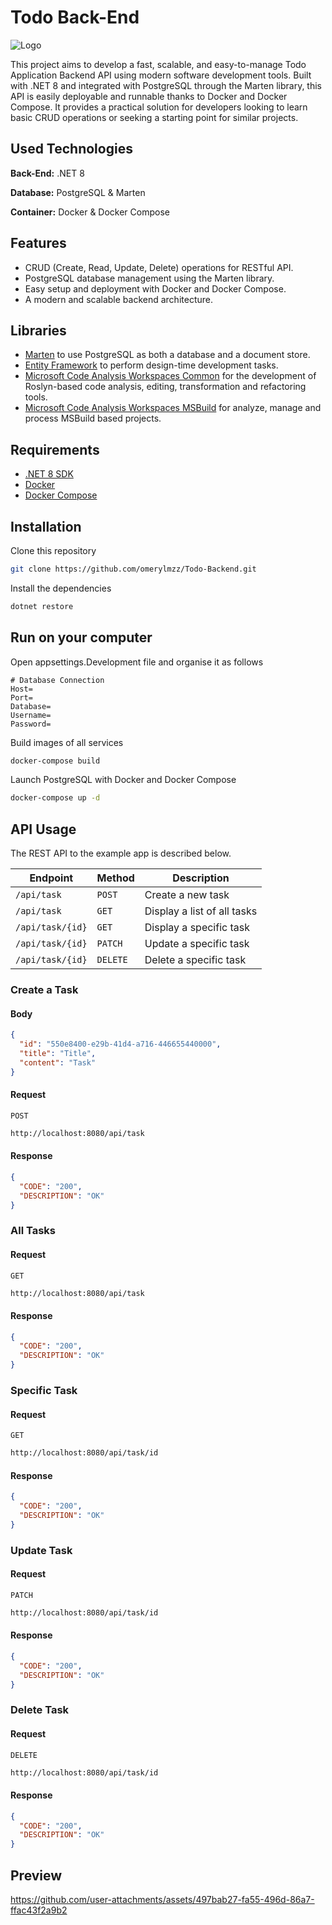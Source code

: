 # Todo Back-End

![Logo](https://i.hizliresim.com/dpukwfn.jpg)

This project aims to develop a fast, scalable, and easy-to-manage Todo Application Backend API using modern software development tools. Built with .NET 8 and integrated with PostgreSQL through the Marten library, this API is easily deployable and runnable thanks to Docker and Docker Compose. It provides a practical solution for developers looking to learn basic CRUD operations or seeking a starting point for similar projects.

## Used Technologies

**Back-End:** .NET 8

**Database:** PostgreSQL & Marten

**Container:** Docker & Docker Compose

## Features

- CRUD (Create, Read, Update, Delete) operations for RESTful API.
- PostgreSQL database management using the Marten library.
- Easy setup and deployment with Docker and Docker Compose.
- A modern and scalable backend architecture.

## Libraries

- [Marten](https://martendb.io) to use PostgreSQL as both a database and a document store.
- [Entity Framework](https://learn.microsoft.com/en-us/ef/core/cli/dotnet) to perform design-time development tasks.
- [Microsoft Code Analysis Workspaces Common](https://www.nuget.org/packages/Microsoft.CodeAnalysis.Workspaces.Common) for the development of Roslyn-based code analysis, editing, transformation and refactoring tools.
- [Microsoft Code Analysis Workspaces MSBuild](https://www.nuget.org/packages/Microsoft.CodeAnalysis.Workspaces.MSBuild) for analyze, manage and process MSBuild based projects.

## Requirements

- [.NET 8 SDK](https://dotnet.microsoft.com/en-us/download/dotnet/8.0)
- [Docker](https://www.docker.com/)
- [Docker Compose](https://docs.docker.com/compose/)

## Installation

Clone this repository

```bash
git clone https://github.com/omerylmzz/Todo-Backend.git
```

Install the dependencies

```bash
dotnet restore
```

## Run on your computer

Open appsettings.Development file and organise it as follows

```env
# Database Connection
Host=
Port=
Database=
Username=
Password=
```

Build images of all services

```bash
docker-compose build
```

Launch PostgreSQL with Docker and Docker Compose

```bash
docker-compose up -d
```

## API Usage

The REST API to the example app is described below.

| Endpoint         | Method   | Description                 |
| ---------------- | -------- | --------------------------- |
| `/api/task`      | `POST`   | Create a new task           |
| `/api/task`      | `GET`    | Display a list of all tasks |
| `/api/task/{id}` | `GET`    | Display a specific task     |
| `/api/task/{id}` | `PATCH` | Update a specific task      |
| `/api/task/{id}` | `DELETE` | Delete a specific task      |

### Create a Task

#### Body

```json
{
  "id": "550e8400-e29b-41d4-a716-446655440000",
  "title": "Title",
  "content": "Task"
}
```

#### Request

`POST`

```bash
http://localhost:8080/api/task
```

#### Response

```json
{
  "CODE": "200",
  "DESCRIPTION": "OK"
}
```

### All Tasks

#### Request

`GET`

```bash
http://localhost:8080/api/task
```

#### Response

```json
{
  "CODE": "200",
  "DESCRIPTION": "OK"
}
```

### Specific Task

#### Request

`GET`

```bash
http://localhost:8080/api/task/id
```

#### Response

```json
{
  "CODE": "200",
  "DESCRIPTION": "OK"
}
```

### Update Task

#### Request

`PATCH`

```bash
http://localhost:8080/api/task/id
```

#### Response

```json
{
  "CODE": "200",
  "DESCRIPTION": "OK"
}
```

### Delete Task

#### Request

`DELETE`

```bash
http://localhost:8080/api/task/id
```

#### Response

```json
{
  "CODE": "200",
  "DESCRIPTION": "OK"
}
```

## Preview




https://github.com/user-attachments/assets/497bab27-fa55-496d-86a7-ffac43f2a9b2




